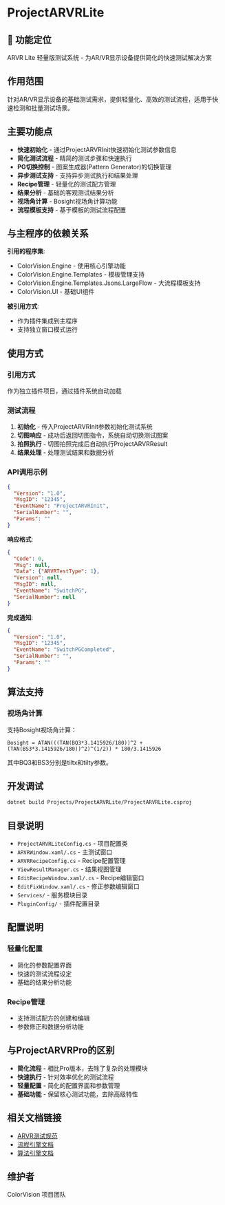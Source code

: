 # ProjectARVRLite

## 🎯 功能定位

ARVR Lite 轻量版测试系统 - 为AR/VR显示设备提供简化的快速测试解决方案

## 作用范围

针对AR/VR显示设备的基础测试需求，提供轻量化、高效的测试流程，适用于快速检测和批量测试场景。

## 主要功能点

- **快速初始化** - 通过ProjectARVRInit快速初始化测试参数信息
- **简化测试流程** - 精简的测试步骤和快速执行
- **PG切换控制** - 图案生成器(Pattern Generator)的切换管理
- **异步测试支持** - 支持异步测试执行和结果处理
- **Recipe管理** - 轻量化的测试配方管理
- **结果分析** - 基础的客观测试结果分析
- **视场角计算** - Bosight视场角计算功能
- **流程模板支持** - 基于模板的测试流程配置

## 与主程序的依赖关系

**引用的程序集**:
- ColorVision.Engine - 使用核心引擎功能
- ColorVision.Engine.Templates - 模板管理支持
- ColorVision.Engine.Templates.Jsons.LargeFlow - 大流程模板支持
- ColorVision.UI - 基础UI组件

**被引用方式**:
- 作为插件集成到主程序
- 支持独立窗口模式运行

## 使用方式

### 引用方式
作为独立插件项目，通过插件系统自动加载

### 测试流程
1. **初始化** - 传入ProjectARVRInit参数初始化测试系统
2. **切图响应** - 成功后返回切图指令，系统自动切换测试图案
3. **拍照执行** - 切图拍照完成后自动执行ProjectARVRResult
4. **结果处理** - 处理测试结果和数据分析

### API调用示例
```json
{
  "Version": "1.0",
  "MsgID": "12345", 
  "EventName": "ProjectARVRInit",
  "SerialNumber": "",
  "Params": ""
}
```

**响应格式**:
```json
{
  "Code": 0,
  "Msg": null,
  "Data": {"ARVRTestType": 1},
  "Version": null,
  "MsgID": null,
  "EventName": "SwitchPG",
  "SerialNumber": null
}
```

**完成通知**:
```json
{
  "Version": "1.0",
  "MsgID": "12345",
  "EventName": "SwitchPGCompleted", 
  "SerialNumber": "",
  "Params": ""
}
```

## 算法支持

### 视场角计算
支持Bosight视场角计算：
```
Bosight = ATAN(((TAN(BQ3*3.1415926/180))^2 + (TAN(BS3*3.1415926/180))^2)^(1/2)) * 180/3.1415926
```
其中BQ3和BS3分别是tiltx和tilty参数。

## 开发调试

```bash
dotnet build Projects/ProjectARVRLite/ProjectARVRLite.csproj
```

## 目录说明

- `ProjectARVRLiteConfig.cs` - 项目配置类
- `ARVRWindow.xaml/.cs` - 主测试窗口
- `ARVRRecipeConfig.cs` - Recipe配置管理
- `ViewResultManager.cs` - 结果视图管理
- `EditRecipeWindow.xaml/.cs` - Recipe编辑窗口
- `EditFixWindow.xaml/.cs` - 修正参数编辑窗口
- `Services/` - 服务模块目录
- `PluginConfig/` - 插件配置目录

## 配置说明

### 轻量化配置
- 简化的参数配置界面
- 快速的测试流程设定
- 基础的结果分析功能

### Recipe管理
- 支持测试配方的创建和编辑
- 参数修正和数据分析功能

## 与ProjectARVRPro的区别

- **简化流程** - 相比Pro版本，去除了复杂的处理模块
- **快速执行** - 针对效率优化的测试流程
- **轻量配置** - 简化的配置界面和参数管理
- **基础功能** - 保留核心测试功能，去除高级特性

## 相关文档链接

- [ARVR测试规范](../../docs/testing/ARVR-testing.md)
- [流程引擎文档](../../docs/engine-components/README.md)
- [算法引擎文档](../../docs/algorithms/README.md)

## 维护者

ColorVision 项目团队